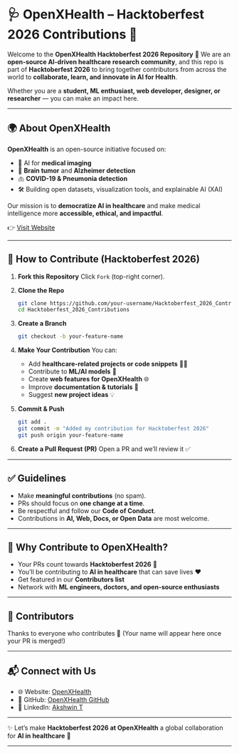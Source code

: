 # 🩺 OpenXHealth – Hacktoberfest 2026 Contributions 🎉

Welcome to the **OpenXHealth Hacktoberfest 2026 Repository** 🚀
We are an **open-source AI-driven healthcare research community**, and this repo is part of **Hacktoberfest 2026** to bring together contributors from across the world to **collaborate, learn, and innovate in AI for Health**.

Whether you are a **student, ML enthusiast, web developer, designer, or researcher** — you can make an impact here.

---

## 🌍 About OpenXHealth

**OpenXHealth** is an open-source initiative focused on:

* 🧬 AI for **medical imaging**
* 🧠 **Brain tumor** and **Alzheimer detection**
* 🫁 **COVID-19 & Pneumonia detection**
* 🛠 Building open datasets, visualization tools, and explainable AI (XAI)

Our mission is to **democratize AI in healthcare** and make medical intelligence more **accessible, ethical, and impactful**.

👉 [Visit Website](https://openxhealth.github.io/OpenXHealth-site/)

---

## 🚀 How to Contribute (Hacktoberfest 2026)

1. **Fork this Repository**
   Click `Fork` (top-right corner).

2. **Clone the Repo**

   ```bash
   git clone https://github.com/your-username/Hacktoberfest_2026_Contributions.git
   cd Hacktoberfest_2026_Contributions
   ```

3. **Create a Branch**

   ```bash
   git checkout -b your-feature-name
   ```

4. **Make Your Contribution**
   You can:

   * Add **healthcare-related projects or code snippets** 🧑‍💻
   * Contribute to **ML/AI models** 🤖
   * Create **web features for OpenXHealth** 🌐
   * Improve **documentation & tutorials** 📘
   * Suggest **new project ideas** 💡

5. **Commit & Push**

   ```bash
   git add .
   git commit -m "Added my contribution for Hacktoberfest 2026"
   git push origin your-feature-name
   ```

6. **Create a Pull Request (PR)**
   Open a PR and we’ll review it ✅

---

## ✅ Guidelines

* Make **meaningful contributions** (no spam).
* PRs should focus on **one change at a time**.
* Be respectful and follow our **Code of Conduct**.
* Contributions in **AI, Web, Docs, or Open Data** are most welcome.

---

## 🌟 Why Contribute to OpenXHealth?

* Your PRs count towards **Hacktoberfest 2026** 🎉
* You’ll be contributing to **AI in healthcare** that can save lives ❤️
* Get featured in our **Contributors list**
* Network with **ML engineers, doctors, and open-source enthusiasts**

---

## 👥 Contributors

Thanks to everyone who contributes 💙
(Your name will appear here once your PR is merged!)

---

## 📬 Connect with Us

* 🌐 Website: [OpenXHealth](https://openxhealth.github.io/OpenXHealth-site/)
* 🐙 GitHub: [OpenXHealth GitHub](https://github.com/OpenXHealth)
* 🔗 LinkedIn: [Akshwin T](https://www.linkedin.com/in/akshwin/)

---

✨ Let’s make **Hacktoberfest 2026 at OpenXHealth** a global collaboration for **AI in healthcare** 🚀

---


